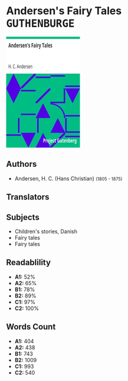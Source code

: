 # Andersen's Fairy Tales <kbd>GUTHENBURGE</kbd>

![](./cover.medium.jpg "")

## Authors


 - Andersen, H. C. (Hans Christian) <small>(1805 - 1875)</small>

## Translators



## Subjects


 - Children's stories, Danish
 - Fairy tales
 - Fairy tales

## Readablility


 - **A1:** 52%
 - **A2:** 65%
 - **B1:** 78%
 - **B2:** 89%
 - **C1:** 97%
 - **C2:** 100%

## Words Count


 - **A1:** 404
 - **A2:** 438
 - **B1:** 743
 - **B2:** 1009
 - **C1:** 993
 - **C2:** 540
